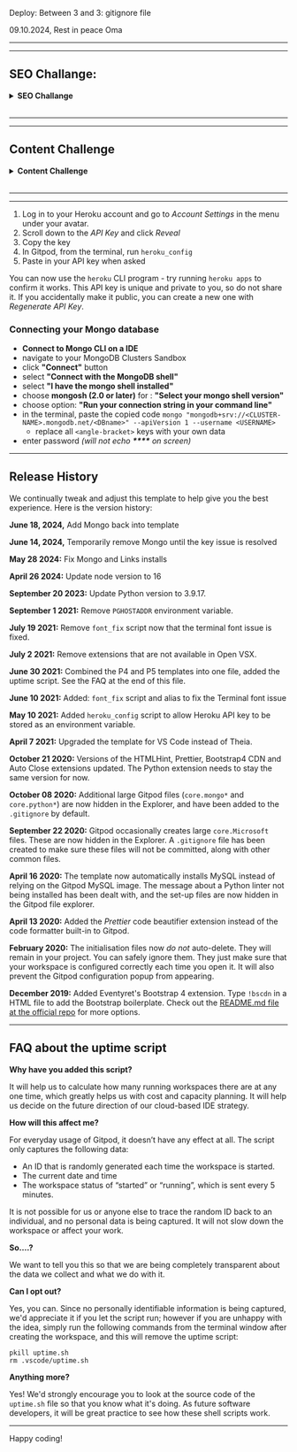 Deploy: Between 3 and 3: gitignore file

09.10.2024, Rest in peace Oma

<hr>
<hr>

## SEO Challange:

<details><summary><b>SEO Challange</b></summary>


1. Brainstorm your general topics

Historic fiction
Fantasy
Science Fiction
Bestsellers
German Authors
Illustrated books

2. Brain dump possible keywords for each of the general topics

Historic fiction:
Classic novels
Fiction bestsellers
War novels
Angélique series

Fantasy:
Epic fantasy books
Fantasy series
Magic and wizards
Fary tales

Science Fiction:
Space books
Dystopian sci-fi
Time travel stories
Alien invasion

Bestsellers:
Top-rated books
New releases
Award-winning novels
Popular authors

German Authors:
Wolfgang Hohlbein
Gebrüder Grimm (Brothers Grimm)
Sebastian Fitzek
Michael Ende

Illustrated books:
Animals
Geograpics
History

4. Ensure you have a selection of short and long-tail keywords

Short-tail:
Fiction books
Fantasy novels
Sci-fi stories
Bestsellers

Long-tail:
Best epic fantasy series
Top-rated science fiction books
Popular contemporary fiction authors
Award-winning historic fiction
Best illustarated books of all time

5. Final Keyword Selection

Online fiction bookstore
Fantasy and sci-fi novels
Bestselling fiction books
Epic fantasy series
Space science fiction
Contemporary fiction bestsellers
Dystopian sci-fi novels
Award-winning fantasy authors
New sci-fi releases
Top-rated fantasy books
Popular fiction writers
Award-winning historical fiction
Illustraed books for everyone
German Authors


</details><br/>

<hr>
<hr>


## Content Challenge

<details><summary><b>Content Challenge</b></summary>

1. What do your users need?

Easy navigation through specific genres, categories and/or authors
General overview of inventory/options/authors
Detailed book information (and maybe reviews) on detail page
Easy checkout
Contact option for questions, ideas and problem solving

2. What information and features can you provide to meet those needs?

Implement an advanced search function with filters for genres, authors, and publication dates
Create a homepage with featured books, new releases, and bestsellers
On the detail page, provide comprehensive book descriptions, including plot summaries, author bios (and maybe reader reviews)
Implement a streamlined, user-friendly checkout process with easy payment option(s)
Include a prominent "Contact Us" page with various contact methods (email, phone, chat) and a FAQ section

3. How can you make the information easy to understand?

Use clear, concise language in book descriptions and website copy
Implement a user-friendly interface with intuitive category organization
Include visual elements like book covers to enhance comprehension
Offer sorting options (e.g., by popularity, rating, or release date) to help users find relevant titles quickly
Include a search bar

4. How can you demonstrate expertise, authoritativeness and trustworthiness in your content?

Highlight your store's specialization in specific genres (e.g., historical fiction, fantasy, sci-fi)
Provide in-depth, well-researched book descriptions (and author biographies)
Display customer ratings and reviews prominently (optional)
Include an "About Us" page detailing your company's history and expertise in the book industry

5. Would there be other pages within your own site you could link to from your chosen page? (optional)

Link to related books within the same genre or by the same author
Create "You might also like" sections on book detail pages
Link to thematic reading lists or curated collections
Connect author pages to their respective books

6. Are there opportunities to link back to external websites that already rank highly on Google?

Link to official author websites or social media profiles
Include links to reputable book review sites or literary awards
Connect to relevant Wikipedia pages for historical context in historical fiction
Link to publisher websites for additional book information
Partner with genre-specific blogs or forums for cross-promotion

7. How can you help users discover other relevant parts of your web application?

Create a "Featured Books" carousel on the homepage and category pages
Use tags to connect books with similar themes, styles, or time periods
Develop a newsletter to keep users informed about new releases and promotions
Create genre-specific landing pages with curated content and featured authors


</details><br/>


<hr>
<hr>





1. Log in to your Heroku account and go to *Account Settings* in the menu under your avatar.
2. Scroll down to the *API Key* and click *Reveal*
3. Copy the key
4. In Gitpod, from the terminal, run `heroku_config`
5. Paste in your API key when asked

You can now use the `heroku` CLI program - try running `heroku apps` to confirm it works. This API key is unique and private to you, so do not share it. If you accidentally make it public, you can create a new one with _Regenerate API Key_.

### Connecting your Mongo database

- **Connect to Mongo CLI on a IDE**
- navigate to your MongoDB Clusters Sandbox
- click **"Connect"** button
- select **"Connect with the MongoDB shell"**
- select **"I have the mongo shell installed"**
- choose **mongosh (2.0 or later)** for : **"Select your mongo shell version"**
- choose option: **"Run your connection string in your command line"**
- in the terminal, paste the copied code `mongo "mongodb+srv://<CLUSTER-NAME>.mongodb.net/<DBname>" --apiVersion 1 --username <USERNAME>`
  - replace all `<angle-bracket>` keys with your own data
- enter password _(will not echo **\*\*\*\*** on screen)_

------

## Release History

We continually tweak and adjust this template to help give you the best experience. Here is the version history:

**June 18, 2024,** Add Mongo back into template

**June 14, 2024,** Temporarily remove Mongo until the key issue is resolved

**May 28 2024:** Fix Mongo and Links installs

**April 26 2024:** Update node version to 16

**September 20 2023:** Update Python version to 3.9.17.

**September 1 2021:** Remove `PGHOSTADDR` environment variable.

**July 19 2021:** Remove `font_fix` script now that the terminal font issue is fixed.

**July 2 2021:** Remove extensions that are not available in Open VSX.

**June 30 2021:** Combined the P4 and P5 templates into one file, added the uptime script. See the FAQ at the end of this file.

**June 10 2021:** Added: `font_fix` script and alias to fix the Terminal font issue

**May 10 2021:** Added `heroku_config` script to allow Heroku API key to be stored as an environment variable.

**April 7 2021:** Upgraded the template for VS Code instead of Theia.

**October 21 2020:** Versions of the HTMLHint, Prettier, Bootstrap4 CDN and Auto Close extensions updated. The Python extension needs to stay the same version for now.

**October 08 2020:** Additional large Gitpod files (`core.mongo*` and `core.python*`) are now hidden in the Explorer, and have been added to the `.gitignore` by default.

**September 22 2020:** Gitpod occasionally creates large `core.Microsoft` files. These are now hidden in the Explorer. A `.gitignore` file has been created to make sure these files will not be committed, along with other common files.

**April 16 2020:** The template now automatically installs MySQL instead of relying on the Gitpod MySQL image. The message about a Python linter not being installed has been dealt with, and the set-up files are now hidden in the Gitpod file explorer.

**April 13 2020:** Added the _Prettier_ code beautifier extension instead of the code formatter built-in to Gitpod.

**February 2020:** The initialisation files now _do not_ auto-delete. They will remain in your project. You can safely ignore them. They just make sure that your workspace is configured correctly each time you open it. It will also prevent the Gitpod configuration popup from appearing.

**December 2019:** Added Eventyret's Bootstrap 4 extension. Type `!bscdn` in a HTML file to add the Bootstrap boilerplate. Check out the <a href="https://github.com/Eventyret/vscode-bcdn" target="_blank">README.md file at the official repo</a> for more options.

------

## FAQ about the uptime script

**Why have you added this script?**

It will help us to calculate how many running workspaces there are at any one time, which greatly helps us with cost and capacity planning. It will help us decide on the future direction of our cloud-based IDE strategy.

**How will this affect me?**

For everyday usage of Gitpod, it doesn’t have any effect at all. The script only captures the following data:

- An ID that is randomly generated each time the workspace is started.
- The current date and time
- The workspace status of “started” or “running”, which is sent every 5 minutes.

It is not possible for us or anyone else to trace the random ID back to an individual, and no personal data is being captured. It will not slow down the workspace or affect your work.

**So….?**

We want to tell you this so that we are being completely transparent about the data we collect and what we do with it.

**Can I opt out?**

Yes, you can. Since no personally identifiable information is being captured, we'd appreciate it if you let the script run; however if you are unhappy with the idea, simply run the following commands from the terminal window after creating the workspace, and this will remove the uptime script:

```
pkill uptime.sh
rm .vscode/uptime.sh
```

**Anything more?**

Yes! We'd strongly encourage you to look at the source code of the `uptime.sh` file so that you know what it's doing. As future software developers, it will be great practice to see how these shell scripts work.

---

Happy coding!
